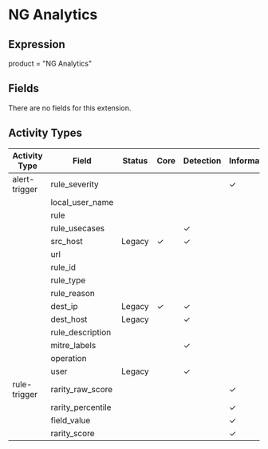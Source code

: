 NG Analytics
============

Expression
----------

product = "NG Analytics"

Fields
------

There are no fields for this extension.

Activity Types
--------------

| Activity Type | Field             | Status | Core     | Detection | Informational |
| ------------- | ----------------- | ------ | -------- | --------- | ------------- |
| alert-trigger | rule_severity     |        |          |           | &#10003;      |
|               | local_user_name   |        |          |           |               |
|               | rule              |        |          |           |               |
|               | rule_usecases     |        |          | &#10003;  |               |
|               | src_host          | Legacy | &#10003; | &#10003;  |               |
|               | url               |        |          |           |               |
|               | rule_id           |        |          |           |               |
|               | rule_type         |        |          |           |               |
|               | rule_reason       |        |          |           |               |
|               | dest_ip           | Legacy | &#10003; | &#10003;  |               |
|               | dest_host         | Legacy |          | &#10003;  |               |
|               | rule_description  |        |          |           |               |
|               | mitre_labels      |        |          | &#10003;  |               |
|               | operation         |        |          |           |               |
|               | user              | Legacy |          | &#10003;  |               |
| rule-trigger  | rarity_raw_score  |        |          |           | &#10003;      |
|               | rarity_percentile |        |          |           | &#10003;      |
|               | field_value       |        |          |           | &#10003;      |
|               | rarity_score      |        |          |           | &#10003;      |

